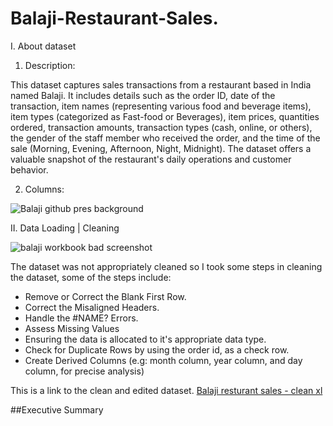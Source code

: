 # Balaji-Restaurant-Sales.
I. About dataset

1. Description:

This dataset captures sales transactions from a restaurant based in India named Balaji.
It includes details such as the order ID, date of the transaction, item names (representing various food and beverage items), item types (categorized as Fast-food or Beverages), item prices, quantities ordered, transaction amounts, transaction types (cash, online, or others), the gender of the staff member who received the order, and the time of the sale (Morning, Evening, Afternoon, Night, Midnight). The dataset offers a valuable snapshot of the restaurant's daily operations and customer behavior.

2. Columns: 

![Balaji github pres background](https://github.com/user-attachments/assets/6fa469eb-c560-446b-9f74-5fe1bde61917)

II. Data Loading | Cleaning


![balaji workbook bad screenshot](https://github.com/user-attachments/assets/e676c846-2888-40f6-8bbe-5d5c749ad6d2)

The dataset was not appropriately cleaned so I took some steps in cleaning the dataset, some of the steps include:
- Remove or Correct the Blank First Row.
- Correct the Misaligned Headers.
- Handle the #NAME? Errors.
- Assess Missing Values
- Ensuring the data is allocated to it's appropriate data type.
- Check for Duplicate Rows by using the order id, as a check row.
- Create Derived Columns (e.g: month column, year column, and day column, for precise analysis)

This is a link to the clean and edited dataset.
[Balaji resturant sales - clean xl](https://github.com/user-attachments/files/20374171/Balaji.Fast.resturant.sales.-.worked.on.xlsx)

##Executive Summary
